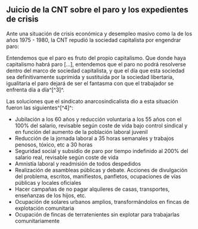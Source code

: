 ## Juicio de la CNT sobre el paro y los expedientes de crisis

Ante una situación de crisis económica y desempleo masivo como la de los
años 1975 - 1980, la CNT repudió la sociedad capitalista por engendrar
paro:

Entendemos que el paro es fruto del propio capitalismo. Que donde haya
capitalismo habrá paro \[...\], entendemos que el paro no podrá resolverse dentro
del marco de sociedad capitalista, y que el día que esta sociedad sea
definitivamente suprimida y 
sustituida por la sociedad libertaria, igualitaria el paro dejará de ser
el fantasma con que el trabajador se enfrenta día a día^[^3]^.

Las soluciones que el sindicato anarcosindicalista dio a esta situación
fueron las siguientes^[^4]^:

-   Jubilación a los 60 años y reducción voluntaria a los 55 años con el
    100% del salario, revisable según coste de vida bajo control
    sindical y en función del aumento de la población laboral juvenil
-   Reducción de la jornada laboral a 35 horas semanales y trabajos
    penosos, tóxico, etc a 30 horas
-   Seguridad social y subsidio de paro por tiempo indefinido al 200%
    del salario real, revisable según coste de vida
-   Amnistía laboral y readmisión de todos despedidos
-   Realización de asambleas públicas y debate. Acciones de divulgación
    del problema, escritos, manifiestos, panfletos, ocupaciones de vías
    públicas y locales oficiales
-   Hacer campañas de no pagar alquileres de casas, transportes,
    enseñanzas de los hijos, etc.
-   Ocupación de solares urbanos amplios, transformándolos en fincas de
    explotación comunitaria
-   Ocupación de fincas de terratenientes sin explotar para trabajarlas
    comunitariamente


